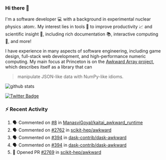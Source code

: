 ### Hi there 👋 

I'm a software developer 💻 with a background in experimental nuclear physics :atom:. My interest lies in tools :wrench: to improve productivity :chart_with_upwards_trend: and scientific insight :telescope:, including rich documentation 📚, interactive computing 🧮, and more! 

I have experience in many aspects of software engineering, including game design, full-stack web development, and high-performance numeric computing. My main focus at Princeton is on the [Awkward Array project](awkward-array.org/), which describes itself as a library that can 
> manipulate JSON-like data with NumPy-like idioms.

![github stats](https://github-readme-stats.vercel.app/api?username=agoose77&show_icons=true&hide_rank=true&hide_title=true&bg_color=30,e76445,904e95&text_color=efe3ec&icon_color=efe3ec)
<!--
**agoose77/agoose77** is a ✨ _special_ ✨ repository because its `README.md` (this file) appears on your GitHub profile.

Here are some ideas to get you started:

- 🔭 I’m currently working on ...
- 🌱 I’m currently learning ...
- 👯 I’m looking to collaborate on ...
- 🤔 I’m looking for help with ...
- 💬 Ask me about ...
- 📫 How to reach me: ...
- 😄 Pronouns: ...
- ⚡ Fun fact: ...
-->

[![Twitter Badge](https://img.shields.io/twitter/follow/agoose77?style=flat-square&logo=Twitter&logoColor=white&color=cornflowerblue)](https://twitter.com/agoose77)

### :zap: Recent Activity

<!--START_SECTION:activity-->
1. 🗣 Commented on [#8](https://github.com/ManasviGoyal/kaitai_awkward_runtime/pull/8#issuecomment-1777125230) in [ManasviGoyal/kaitai_awkward_runtime](https://github.com/ManasviGoyal/kaitai_awkward_runtime)
2. 🗣 Commented on [#2762](https://github.com/scikit-hep/awkward/issues/2762#issuecomment-1777111284) in [scikit-hep/awkward](https://github.com/scikit-hep/awkward)
3. 🗣 Commented on [#394](https://github.com/dask-contrib/dask-awkward/issues/394#issuecomment-1777106488) in [dask-contrib/dask-awkward](https://github.com/dask-contrib/dask-awkward)
4. 🗣 Commented on [#394](https://github.com/dask-contrib/dask-awkward/issues/394#issuecomment-1776913620) in [dask-contrib/dask-awkward](https://github.com/dask-contrib/dask-awkward)
5. 💪 Opened PR [#2769](https://github.com/scikit-hep/awkward/pull/2769) in [scikit-hep/awkward](https://github.com/scikit-hep/awkward)
<!--END_SECTION:activity-->
